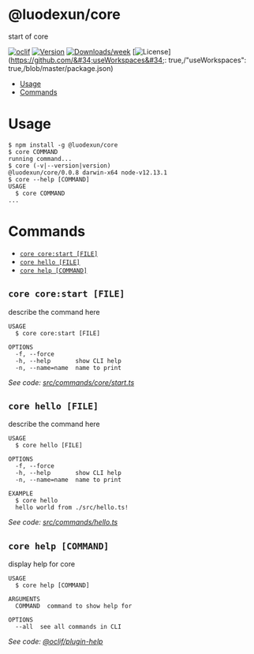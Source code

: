 @luodexun/core
==============

start of core

[![oclif](https://img.shields.io/badge/cli-oclif-brightgreen.svg)](https://oclif.io)
[![Version](https://img.shields.io/npm/v/@luodexun/core.svg)](https://npmjs.org/package/@luodexun/core)
[![Downloads/week](https://img.shields.io/npm/dw/@luodexun/core.svg)](https://npmjs.org/package/@luodexun/core)
[![License](https://img.shields.io/npm/l/@luodexun/core.svg)](https://github.com/&#34;useWorkspaces&#34;: true,/&#34;useWorkspaces&#34;: true,/blob/master/package.json)

<!-- toc -->
* [Usage](#usage)
* [Commands](#commands)
<!-- tocstop -->
# Usage
<!-- usage -->
```sh-session
$ npm install -g @luodexun/core
$ core COMMAND
running command...
$ core (-v|--version|version)
@luodexun/core/0.0.8 darwin-x64 node-v12.13.1
$ core --help [COMMAND]
USAGE
  $ core COMMAND
...
```
<!-- usagestop -->
# Commands
<!-- commands -->
* [`core core:start [FILE]`](#core-corestart-file)
* [`core hello [FILE]`](#core-hello-file)
* [`core help [COMMAND]`](#core-help-command)

## `core core:start [FILE]`

describe the command here

```
USAGE
  $ core core:start [FILE]

OPTIONS
  -f, --force
  -h, --help       show CLI help
  -n, --name=name  name to print
```

_See code: [src/commands/core/start.ts](https://github.com/luodexun/anisa/blob/v0.0.8/src/commands/core/start.ts)_

## `core hello [FILE]`

describe the command here

```
USAGE
  $ core hello [FILE]

OPTIONS
  -f, --force
  -h, --help       show CLI help
  -n, --name=name  name to print

EXAMPLE
  $ core hello
  hello world from ./src/hello.ts!
```

_See code: [src/commands/hello.ts](https://github.com/luodexun/anisa/blob/v0.0.8/src/commands/hello.ts)_

## `core help [COMMAND]`

display help for core

```
USAGE
  $ core help [COMMAND]

ARGUMENTS
  COMMAND  command to show help for

OPTIONS
  --all  see all commands in CLI
```

_See code: [@oclif/plugin-help](https://github.com/oclif/plugin-help/blob/v2.2.3/src/commands/help.ts)_
<!-- commandsstop -->
